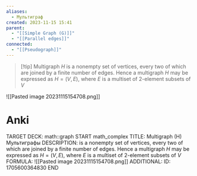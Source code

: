 ```yaml
---
aliases:
  - Мультиграф
created: 2023-11-15 15:41
parent:
  - "[[Simple Graph (G)]]"
  - "[[Parallel edges]]"
connected:
  - "[[Pseudograph]]"
---
```


> [!tip] Multigraph $H$
> is a nonempty set of vertices, every two of which are joined by a finite number of edges. Hence a multigraph $H$ may be expressed as $H = (V,E)$, where $E$ is a multiset of $2$-element subsets of $V$

![[Pasted image 20231115154708.png]]

# Anki
TARGET DECK: math::graph
START
math_complex
TITLE: Multigraph (H)
Мультиграфы
DESCRIPTION: is a nonempty set of vertices, every two of which are joined by a finite number of edges. Hence a multigraph $H$ may be expressed as $H = (V,E)$, where $E$ is a multiset of $2$-element subsets of $V$
FORMULA: ![[Pasted image 20231115154708.png]]
ADDITIONAL:
ID: 1705600364830
END